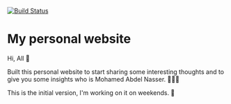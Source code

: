[![Build Status](https://travis-ci.com/mohamedsgap/personal-website.svg?branch=main)](https://travis-ci.com/mohamedsgap/personal-website)

# My personal website

Hi, All 👋

Built this personal website to start sharing some interesting thoughts and to give you some insights who is Mohamed Abdel Nasser. 👨🏽‍💻

This is the initial version, I'm working on it on weekends. 🚀
